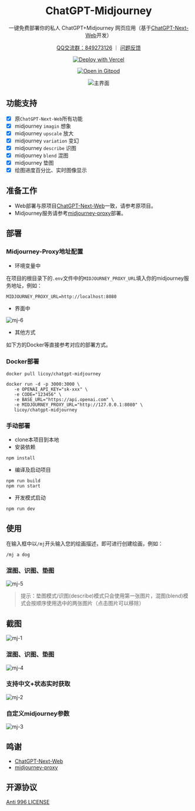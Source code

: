 <div align="center">

<h1 align="center">ChatGPT-Midjourney</h1>

一键免费部署你的私人 ChatGPT+Midjourney 网页应用（基于[ChatGPT-Next-Web](https://github.com/Yidadaa/ChatGPT-Next-Web)开发）

[QQ交流群：849273126](http://qm.qq.com/cgi-bin/qm/qr?_wv=1027&k=gAGpNxOKdRB3L_IiHWAfT4MUQzgBOor-&authKey=Ty8WQgZFub8W1EsG3LQE2B3xxRRBzD0Rj1rPyRVFdT6IqnJgGcpPZB5l8ZVJTB1n&noverify=0&group_code=849273126) ｜ [问题反馈](https://github.com/Licoy/ChatGPT-Midjourney/issues)

[![Deploy with Vercel](https://vercel.com/button)](https://vercel.com/new/clone?repository-url=https%3A%2F%2Fgithub.com%2FLicoy%2FChatGPT-Midjourney&env=OPENAI_API_KEY&env=MIDJOURNEY_PROXY_URL&env=CODE&project-name=chatgpt-midjourney&repository-name=ChatGPT-Midjourney)

[![Open in Gitpod](https://gitpod.io/button/open-in-gitpod.svg)](https://gitpod.io/#https://github.com/Licoy/ChatGPT-Midjourney)

![主界面](./docs/images/cover.png)

</div>

## 功能支持
- [x] 原`ChatGPT-Next-Web`所有功能
- [x] midjourney `imagin` 想象
- [x] midjourney `upscale` 放大
- [x] midjourney `variation` 变幻
- [x] midjourney `describe` 识图
- [x] midjourney `blend` 混图
- [x] midjourney 垫图
- [x] 绘图进度百分比、实时图像显示

## 准备工作
- Web部署与原项目[ChatGPT-Next-Web](https://github.com/Yidadaa/ChatGPT-Next-Web)一致，请参考原项目。
- Midjourney服务请参考[midjourney-proxy](https://github.com/novicezk/midjourney-proxy)部署。

## 部署
### Midjourney-Proxy地址配置
- 环境变量中

在项目的根目录下的`.env`文件中的`MIDJOURNEY_PROXY_URL`填入你的midjourney服务地址，例如：
```
MIDJOURNEY_PROXY_URL=http://localhost:8080
```
- 界面中

![mj-6](./docs/images/mj-6.png)
- 其他方式

如下方的Docker等直接参考对应的部署方式。

### Docker部署
```shell
docker pull licoy/chatgpt-midjourney

docker run -d -p 3000:3000 \
   -e OPENAI_API_KEY="sk-xxx" \
   -e CODE="123456" \
   -e BASE_URL="https://api.openai.com" \
   -e MIDJOURNEY_PROXY_URL="http://127.0.0.1:8080" \
   licoy/chatgpt-midjourney
```
### 手动部署
- clone本项目到本地
- 安装依赖
```shell
npm install
```
- 编译及启动项目
```shell
npm run build
npm run start
```
- 开发模式启动
```shell
npm run dev
```

## 使用
在输入框中以`/mj`开头输入您的绘画描述，即可进行创建绘画，例如：
```
/mj a dog
```
### 混图、识图、垫图
![mj-5](./docs/images/mj-5.png)
> 提示：垫图模式/识图(describe)模式只会使用第一张图片，混图(blend)模式会按顺序使用选中的两张图片（点击图片可以移除）

## 截图
![mj-1](./docs/images/mj-1.png)
### 混图、识图、垫图
![mj-4](./docs/images/mj-4.png)
### 支持中文+状态实时获取
![mj-2](./docs/images/mj-2.png)
### 自定义midjourney参数
![mj-3](./docs/images/mj-3.png)

## 鸣谢
- [ChatGPT-Next-Web](https://github.com/Yidadaa/ChatGPT-Next-Web)
- [midjourney-proxy](https://github.com/novicezk/midjourney-proxy)

## 开源协议
[Anti 996 LICENSE](./LICENSE)